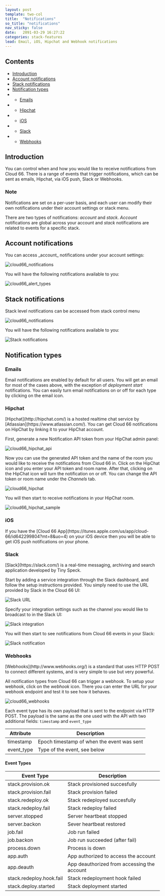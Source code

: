 ```yaml
---
layout: post
template: two-col
title:  "Notifications"
so_title: "notifications"
nav_sticky: false
date:   2091-03-29 16:27:22
categories: stack-features
lead: Email, iOS, Hipchat and Webhook notifications
---
```


<h2>Contents</h2>
<ul class="page-toc">
	<li>
		<a href="#intro">Introduction</a>
	</li>
	<li>
		<a href="#account">Account notifications</a>
	</li>
	<li>
		<a href="#stack">Stack notifications</a>
	</li>
	<li>
    	<a href="#types">Notification types</a>
    	</li>
	        <li>
                <ul>
                <li><a href="#emails">Emails</a></li>
                </ul>
            </li>
            <li>
                <ul>
                <li><a href="#hipchat">Hipchat</a></li>
                </ul>
            </li>
            <li>
                <ul>
                <li><a href="#ios">iOS</a></li>
                </ul>
            </li>
            <li>
                <ul>
                <li><a href="#slack">Slack</a></li>
                </ul>
            </li>
            <li>
                <ul>
                <li><a href="#webhooks">Webhooks</a></li>
                </ul>
            </li>
</ul>

<h2 id="intro">Introduction</h2>
You can control when and how you would like to receive notifications from Cloud 66. There is a range of events that trigger notifications, which can be sent as emails, Hipchat, via iOS push, Slack or Webhooks.

<div class="notice">
	<h3>Note</h3>
	<p>Notifications are set on a per-user basis, and each user can modify their own notifications under their account settings or stack menu.</p>
</div>

There are two types of notifications: _account_ and _stack_. _Account_ notifications are global across your account and _stack_ notifications are related to events for a specific stack.

<h2 id="account">Account notifications</h2>
You can access _account_ notifications under your account settings:

![cloud66_notifications](http://cdn.cloud66.com/images/help/notifications_menu.png)

You will have the following notifications available to you:

![cloud66_alert_types](http://cdn.cloud66.com/images/help/notifications_account.png)

<h2 id="stack">Stack notifications</h2>

Stack level notifications can be accessed from stack control menu

![cloud66_notifications](http://cdn.cloud66.com/images/help/notifications_stack.png)

You will have the following notifications available to you:

![Stack notifications](http://cdn.cloud66.com/images/help/notifications_stack_type.png)

<h2 id="types">Notification types</h2>

<h3 id="emails">Emails</h3>
Email notifications are enabled by default for all users. You will get an email for most of the cases above, with the exception of <i>deployment start</i> notifications. You can easily turn email notifications on or off for each type by clicking on the email icon.

<h3 id="hipchat">Hipchat</h3>
[Hipchat](http://hipchat.com/) is a hosted realtime chat service by [Atlassian](https://www.atlassian.com/). You can get Cloud 66 notifications on HipChat by linking it to your HipChat account.

First, generate a new Notification API token from your HipChat admin panel:

![cloud66_hipchat_api](http://cdn.cloud66.com/images/help/cloud66_hipchat_link.png)

Now you can use the generated API token and the name of the room you would like to receive the notifications from Cloud 66 in. Click on the HipChat icon and you enter your API token and room name. After that, clicking on the HipChat icon will turn the notification on or off. You can change the API token or room name under the <i>Channels</i> tab.

![cloud66_hipchat](http://cdn.cloud66.com/images/help/cloud66_hipchat.png)

You will then start to receive notifications in your HipChat room.

![cloud66_hipchat_sample](http://cdn.cloud66.com/images/help/cloud66_hipchat_screenshot.png)

<h3 id="ios">iOS</h3>
If you have the [Cloud 66 App](https://itunes.apple.com/us/app/cloud-66/id642299804?mt=8&uo=4) on your iOS device then you will be able to get iOS push notifications on your phone.

<h3 id="slack">Slack</h3>
[Slack](https://slack.com/) is a real-time messaging, archiving and search application developed by Tiny Speck.

Start by adding a service integration through the Slack dashboard, and follow the setup instructions provided. You simply need to use the URL provided by Slack in the Cloud 66 UI:

![Slack URL](http://cdn.cloud66.com/images/help/slack_notification.png)

Specify your integration settings such as the channel you would like to broadcast to in the Slack UI:

![Slack integration](http://cdn.cloud66.com/images/help/slack_integration.png)

You will then start to see notifications from Cloud 66 events in your Slack:

![Slack notification](http://cdn.cloud66.com/images/help/slack_notifications.png)

<h3 id="webhooks">Webhooks</h3>
[Webhooks](http://www.webhooks.org/) is a standard that uses HTTP POST to connect different systems, and is very simple to use but very powerful.

All notification types from Cloud 66 can trigger a webhook. To setup your webhook, click on the <i>webhook</i> icon. There you can enter the URL for your webhook endpoint and test it to see how it behaves.

![cloud66_webhooks](http://cdn.cloud66.com/images/help/cloud66_webhooks.png)

Each event type has its own payload that is sent to the endpoint via HTTP POST. The payload is the same as the one used with the API with two additional fields: `timestamp` and `event_type`

<table class='table table-bordered table-striped'>
	<thead>
		<tr>
			<th>Attribute</th>
			<th>Description</th>
		</tr>
	</thead>
	<tbody>
		<tr>
			<td>timestamp</td>
			<td>Epoch timestamp of when the event was sent</td>
		</tr>
		<tr>
			<td>event_type</td>
			<td>Type of the event, see below</td>
		</tr>
	</tbody>
</table>

#### Event Types

<table class='table table-bordered table-striped'>
	<thead></tr>
		<tr>
			<th>Event Type</th>
			<th>Description</th>
		</tr>
	</thead>
	<tbody>
		<tr><td>stack.provision.ok</td><td>Stack provisioned succesfully</td></tr>
		<tr><td>stack.provision.fail</td><td>Stack provision failed</td></tr>
		<tr><td>stack.redeploy.ok</td><td>Stack redeployed succesfully</td></tr>
		<tr><td>stack.redeploy.fail</td><td>Stack redeploy failed</td></tr>
		<tr><td>server.stopped</td><td>Server heartbeat stopped</td></tr>
		<tr><td>server.backon</td><td>Sever heartbeat restored</td></tr>
		<tr><td>job.fail</td><td>Job run failed</td></tr>
		<tr><td>job.backon</td><td>Job run succeeded (after fail)</td></tr>
		<tr><td>process.down</td><td>Process is down</td></tr>
		<tr><td>app.auth</td><td>App authorized to access the account</td></tr>
		<tr><td>app.deauth</td><td>App deauthorized from accessing the account</td></tr>
		<tr><td>stack.redeploy.hook.fail</td><td>Stack redeployment hook failed</td></tr>
		<tr><td>stack.deploy.started</td><td>Stack deployment started</td></tr>
	</tbody>
</table>